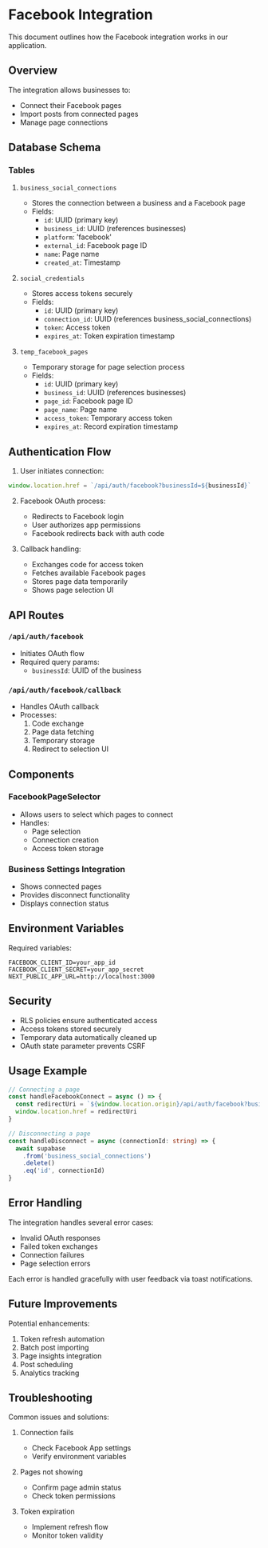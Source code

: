 # Facebook Integration

This document outlines how the Facebook integration works in our application.

## Overview

The integration allows businesses to:
- Connect their Facebook pages
- Import posts from connected pages
- Manage page connections

## Database Schema

### Tables

1. `business_social_connections`
   - Stores the connection between a business and a Facebook page
   - Fields:
     - `id`: UUID (primary key)
     - `business_id`: UUID (references businesses)
     - `platform`: 'facebook'
     - `external_id`: Facebook page ID
     - `name`: Page name
     - `created_at`: Timestamp

2. `social_credentials`
   - Stores access tokens securely
   - Fields:
     - `id`: UUID (primary key)
     - `connection_id`: UUID (references business_social_connections)
     - `token`: Access token
     - `expires_at`: Token expiration timestamp

3. `temp_facebook_pages`
   - Temporary storage for page selection process
   - Fields:
     - `id`: UUID (primary key)
     - `business_id`: UUID (references businesses)
     - `page_id`: Facebook page ID
     - `page_name`: Page name
     - `access_token`: Temporary access token
     - `expires_at`: Record expiration timestamp

## Authentication Flow

1. User initiates connection:
```typescript
window.location.href = `/api/auth/facebook?businessId=${businessId}`
```

2. Facebook OAuth process:
   - Redirects to Facebook login
   - User authorizes app permissions
   - Facebook redirects back with auth code

3. Callback handling:
   - Exchanges code for access token
   - Fetches available Facebook pages
   - Stores page data temporarily
   - Shows page selection UI

## API Routes

### `/api/auth/facebook`
- Initiates OAuth flow
- Required query params:
  - `businessId`: UUID of the business

### `/api/auth/facebook/callback`
- Handles OAuth callback
- Processes:
  1. Code exchange
  2. Page data fetching
  3. Temporary storage
  4. Redirect to selection UI

## Components

### FacebookPageSelector
- Allows users to select which pages to connect
- Handles:
  - Page selection
  - Connection creation
  - Access token storage

### Business Settings Integration
- Shows connected pages
- Provides disconnect functionality
- Displays connection status

## Environment Variables

Required variables:
```env
FACEBOOK_CLIENT_ID=your_app_id
FACEBOOK_CLIENT_SECRET=your_app_secret
NEXT_PUBLIC_APP_URL=http://localhost:3000
```

## Security

- RLS policies ensure authenticated access
- Access tokens stored securely
- Temporary data automatically cleaned up
- OAuth state parameter prevents CSRF

## Usage Example

```typescript
// Connecting a page
const handleFacebookConnect = async () => {
  const redirectUri = `${window.location.origin}/api/auth/facebook?businessId=${businessId}`
  window.location.href = redirectUri
}

// Disconnecting a page
const handleDisconnect = async (connectionId: string) => {
  await supabase
    .from('business_social_connections')
    .delete()
    .eq('id', connectionId)
}
```

## Error Handling

The integration handles several error cases:
- Invalid OAuth responses
- Failed token exchanges
- Connection failures
- Page selection errors

Each error is handled gracefully with user feedback via toast notifications.

## Future Improvements

Potential enhancements:
1. Token refresh automation
2. Batch post importing
3. Page insights integration
4. Post scheduling
5. Analytics tracking

## Troubleshooting

Common issues and solutions:
1. Connection fails
   - Check Facebook App settings
   - Verify environment variables
   
2. Pages not showing
   - Confirm page admin status
   - Check token permissions

3. Token expiration
   - Implement refresh flow
   - Monitor token validity